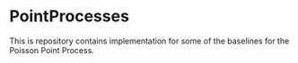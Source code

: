 # PointProcesses
This is repository contains implementation for some of the baselines for the Poisson Point Process.

